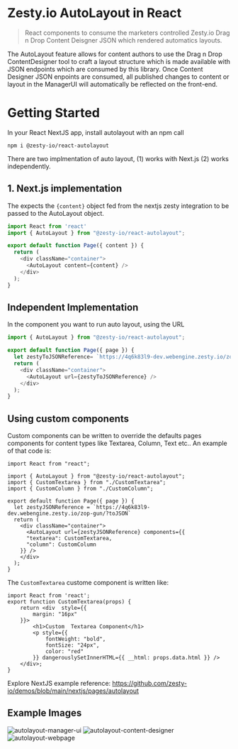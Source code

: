 # Zesty.io AutoLayout in React

> React components to consume the marketers controlled Zesty.io Drag n Drop Content Deisgner JSON which rendered automatics layouts.

The AutoLayout feature allows for content authors to use the Drag n Drop ContentDesigner tool to craft a layout structure which is made available with JSON endpoints which are consumed by this library. Once Content Designer JSON enpoints are consumed, all published changes to content or layout in the ManagerUI will automatically be reflected on the front-end.

# Getting Started

In your React NextJS app, install autolayout with an npm call

```npm i @zesty-io/react-autolayout```

There are two implmentation of auto layout, (1) works with Next.js (2) works independently. 

## 1. Next.js implementation

The expects the `{content}` object fed from the nextjs zesty integration to be passed to the AutoLayout object.

```javascript
import React from 'react'
import { AutoLayout } from "@zesty-io/react-autolayout";

export default function Page({ content }) {
  return (
    <div className="container">
      <AutoLayout content={content} />
    </div>
  );
}
```

## Independent Implementation

In the component you want to run auto layout, using the URL

```javascript
import { AutoLayout } from "@zesty-io/react-autolayout";

export default function Page({ page }) {
  let zestyToJSONReference= `https://4q6k83l9-dev.webengine.zesty.io/zop-gun/?toJSON`
  return (
    <div className="container">
      <AutoLayout url={zestyToJSONReference} />
    </div>
  );
}
```

## Using  custom components 

Custom components can be written to override the defaults pages components for content types like Textarea, Column, Text etc.. An example of that code is:

```
import React from "react";

import { AutoLayout } from "@zesty-io/react-autolayout";
import { CustomTextarea } from "./CustomTextarea";
import { CustomColumn } from "./CustomColumn";

export default function Page({ page }) {
  let zestyJSONReference = `https://4q6k83l9-dev.webengine.zesty.io/zop-gun/?toJSON`
  return (
    <div className="container">
      <AutoLayout url={zestyJSONReference} components={{
      "textarea": CustomTextarea,
      "column": CustomColumn
    }} />
    </div>
  );
}
```

The `CustomTextarea` custome component is written like: 

```
import React from 'react';
export function CustomTextarea(props) {
    return <div  style={{
        margin: "16px"
    }}>
        <h1>Custom  Textarea Component</h1>
        <p style={{
            fontWeight: "bold",
            fontSize: "24px",
            color: "red"
        }} dangerouslySetInnerHTML={{ __html: props.data.html }} />
    </div>;
}
```

Explore NextJS example reference: https://github.com/zesty-io/demos/blob/main/nextjs/pages/autolayout


## Example Images

![autolayout-manager-ui](https://user-images.githubusercontent.com/208819/126240959-eb8add91-ed8e-4f37-88b3-a51ba7ca34ca.png)
![autolayout-content-designer](https://user-images.githubusercontent.com/208819/126240964-d6db1670-da1e-446f-b4b5-26afe9553471.png)
![autolayout-webpage](https://user-images.githubusercontent.com/208819/126241108-a10926f1-0b73-4962-81df-b8e45f8b4ff3.png)


